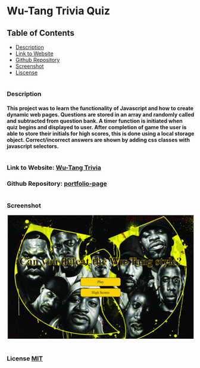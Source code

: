 # Wu-Tang Trivia Quiz

## Table of Contents
- [Description](#description)
- [Link to Website](#website-link)
- [Github Repository](#github-repo)
- [Screenshot](#screenshot)
- [Liscense](#license)


#
#
### Description
#### This project was to learn the functionality of Javascript and how to create dynamic web pages. Questions are stored in an array and randomly called and subtracted from question bank. A timer function is initiated when quiz begins and displayed to user. After completion of game the user is able to store their initials for high scores, this is done using a local storage object. Correct/incorrect answers are shown by adding css classes with javascript selectors.


#
<a id="website-link"></a>

### Link to Website: [Wu-Tang Trivia](https://yogibruce.github.io/quizApp/)

<a id="github-repo"></a>

### Github Repository: [portfolio-page](https://github.com/YogiBruce/QuizApp)

#
### Screenshot
<div align="center">
<img src="assets/images/quizAppScreenshot.png" width ="500px"/>
</div>

<a id="license"></a>

#
### License [MIT](http://choosealicense.com/licenses/mit/)